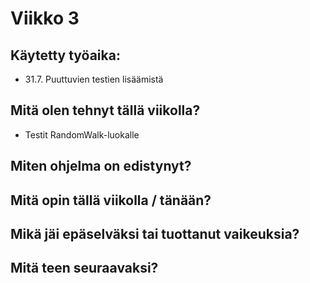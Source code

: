
# Viikko 3

## Käytetty työaika:

- 31.7. Puuttuvien testien lisäämistä

## Mitä olen tehnyt tällä viikolla?

- Testit RandomWalk-luokalle

## Miten ohjelma on edistynyt?



## Mitä opin tällä viikolla / tänään?



## Mikä jäi epäselväksi tai tuottanut vaikeuksia? 



## Mitä teen seuraavaksi?

